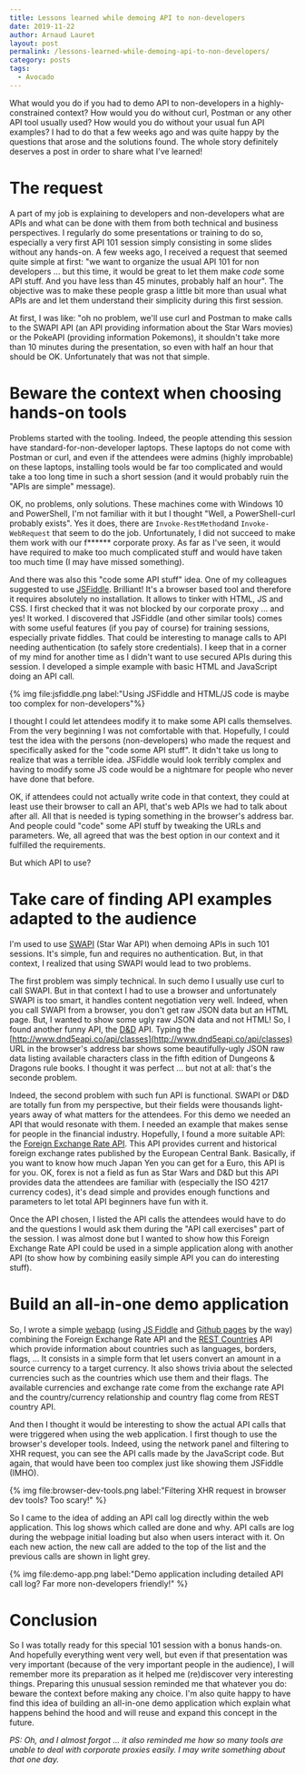 ```yaml
---
title: Lessons learned while demoing API to non-developers
date: 2019-11-22
author: Arnaud Lauret
layout: post
permalink: /lessons-learned-while-demoing-api-to-non-developers/
category: posts
tags:
  - Avocado
---
```


What would you do if you had to demo API to non-developers in a highly-constrained context? How would you do without curl, Postman or any other API tool usually used? How would you do without your usual fun API examples? I had to do that a few weeks ago and was quite happy by the questions that arose and the solutions found. The whole story definitely deserves a post in order to share what I've learned!<!--more-->

# The request

A part of my job is explaining to developers and non-developers what are APIs and what can be done with them from both technical and business perspectives. I regularly do some presentations or training to do so, especially a very first API 101 session simply consisting in some slides without any hands-on. A few weeks ago, I received a request that seemed quite simple at first: "we want to organize the usual API 101 for non developers ... but this time, it would be great to let them make _code_ some API stuff. And you have less than 45 minutes, probably half an hour". The objective was to make these people grasp a little bit more than usual what APIs are and let them understand their simplicity during this first session.

At first, I was like: "oh no problem, we'll use curl and Postman to make calls to the SWAPI API (an API providing information about the Star Wars movies) or the PokeAPI (providing information Pokemons), it shouldn't take more than 10 minutes during the presentation, so even with half an hour that should be OK. Unfortunately that was not that simple.

# Beware the context when choosing hands-on tools

Problems started with the tooling. Indeed, the people attending this session have standard-for-non-developer laptops. These laptops do not come with Postman or curl, and even if the attendees were admins (highly improbable) on these laptops, installing tools would be far too complicated and would take a too long time in such a short session (and it would probably ruin the "APIs are simple" message).

OK, no problems, only solutions. These machines come with Windows 10 and PowerShell, I'm not familiar with it but I thought "Well, a PowerShell-curl probably exists". Yes it does, there are `Invoke-RestMethod`and `Invoke-WebRequest` that seem to do the job. Unfortunately, I did not succeed to make them work with our f\*\*\*\*\*\* corporate proxy. As far as I've seen, it would have required to make too much complicated stuff and would have taken too much time (I may have missed something).

And there was also this "code some API stuff" idea. One of my colleagues suggested to use [JSFiddle](https://jsfiddle.net/). Brilliant! It's a browser based tool and therefore it requires absolutely no installation. It allows to tinker with HTML, JS and CSS. I first checked that it was not blocked by our corporate proxy ... and yes! It worked. I discovered that JSFiddle (and other similar tools) comes with some useful features (if you pay of course) for training sessions, especially private fiddles. That could be interesting to manage calls to API needing authentication (to safely store credentials). I keep that in a corner of my mind for another time as I didn't want to use secured APIs during this session. I developed a simple example with basic HTML and JavaScript doing an API call.

{% img file:jsfiddle.png label:"Using JSFiddle and HTML/JS code is maybe too complex for non-developers"%}

I thought I could let attendees modify it to make some API calls themselves. From the very beginning I was not comfortable with that. Hopefully, I could test the idea with the persons (non-developers) who made the request and specifically asked for the "code some API stuff". It didn't take us long to realize that was a terrible idea. JSFiddle would look terribly complex and having to modify some JS code would be a nightmare for people who never have done that before.

OK, if attendees could not actually write code in that context, they could at least use their browser to call an API, that's web APIs we had to talk about after all. All that is needed is typing something in the browser's address bar. And people could "code" some API stuff by tweaking the URLs and parameters. We, all agreed that was the best option in our context and it fulfilled the requirements.

But which API to use?

# Take care of finding API examples adapted to the audience

I'm used to use [SWAPI](https://swapi.co/) (Star War API) when demoing APIs in such 101 sessions. It's simple, fun and requires no authentication. But, in that context, I realized that using SWAPI would lead to two problems.

The first problem was simply technical. In such demo I usually use curl to call SWAPI. But in that context I had to use a browser and unfortunately SWAPI is too smart, it handles content negotiation very well. Indeed, when you call SWAPI from a browser, you don't get raw JSON data but an HTML page. But, I wanted to show some ugly raw JSON data and not HTML! So, I found another funny API, the [D&D](http://www.dnd5eapi.co) API. Typing the [http://www.dnd5eapi.co/api/classes](http://www.dnd5eapi.co/api/classes) URL in the browser's address bar shows some beautifully-ugly JSON raw data listing available characters class in the fifth edition of Dungeons & Dragons rule books. I thought it was perfect ... but not at all: that's the seconde problem.

Indeed, the second problem with such fun API is functional. SWAPI or D&D are totally fun from my perspective, but their fields were thousands light-years away of what matters for the attendees. For this demo we needed an API that would resonate with them. I needed an example that makes sense for people in the financial industry. Hopefully, I found a more suitable API: the [Foreign Exchange Rate API](https://exchangeratesapi.io/). This API provides current and historical foreign exchange rates published by the European Central Bank. Basically, if you want to know how much Japan Yen you can get for a Euro, this API is for you. OK, forex is not a field as fun as Star Wars and D&D but this API provides data the attendees are familiar with (especially the ISO 4217 currency codes), it's dead simple and provides enough functions and parameters to let total API beginners have fun with it.

Once the API chosen, I listed the API calls the attendees would have to do and the questions I would ask them during the "API call exercises" part of the session. I was almost done but I wanted to show how this Foreign Exchange Rate API could be used in a simple application along with another API (to show how by combining easily simple API you can do interesting stuff).

# Build an all-in-one demo application

So, I wrote a simple [webapp](https://arno-di-loreto.github.io/simple-api-demo/) (using [JS Fiddle](https://jsfiddle.net/arnaudlauret/8catx91d) and [Github pages](https://github.com/arno-di-loreto/simple-api-demo) by the way) combining the Foreign Exchange Rate API and the [REST Countries](https://restcountries.eu/) API which provide information about countries such as languages, borders, flags, ... It consists in a simple form that let users convert an amount in a source currency to a target currency. It also shows trivia about the selected currencies such as the countries which use them and their flags. The available currencies and exchange rate come from the exchange rate API and the country/currency relationship and country flag come from REST country API.

And then I thought it would be interesting to show the actual API calls that were triggered when using the web application. I first though to use the browser's developer tools. Indeed, using the network panel and filtering to XHR request, you can see the API calls made by the JavaScript code. But again, that would have been too complex just like showing them JSFiddle (IMHO).

{% img file:browser-dev-tools.png label:"Filtering XHR request in browser dev tools? Too scary!" %}

So I came to the idea of adding an API call log directly within the web application. This log shows which called are done and why. API calls are log during the webpage initial loading but also when users interact with it. On each new action, the new call are added to the top of the list and the previous calls are shown in light grey.

{% img file:demo-app.png label:"Demo application including detailed API call log? Far more non-developers friendly!" %}

# Conclusion

So I was totally ready for this special 101 session with a bonus hands-on. And hopefully everything went very well, but even if that presentation was very important (because of the very important people in the audience), I will remember more its preparation as it helped me (re)discover very interesting things. Preparing this unusual session reminded me that whatever you do: beware the context before making any choice. I'm also quite happy to have find this idea of building an all-in-one demo application which explain what happens behind the hood and will reuse and expand this concept in the future.

_PS: Oh, and I almost forgot ... it also reminded me how so many tools are unable to deal with corporate proxies easily. I may write something about that one day._